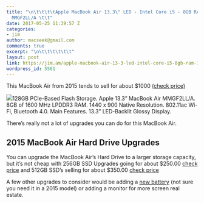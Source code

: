 ```yaml
---
title: "\n\t\t\t\tApple MacBook Air 13.3\" LED - Intel Core i5 - 8GB RAM - 128GB Storage
  MMGF2LL/A \t\t"
date: 2017-05-25 11:39:57 Z
categories:
- jim
author: macseek@gmail.com
comments: true
excerpt: "\n\t\t\t\t\t\t"
layout: post
link: https://jim.am/apple-macbook-air-13-3-led-intel-core-i5-8gb-ram-128gb-storage-mmgf2ll-a/
wordpress_id: 5561
---
```


This MacBook Air from 2015 tends to sell for about $1000 [(check price)](https://rover.ebay.com/rover/1/711-53200-19255-0/1?ff3=4&toolid=11800&pub=5575019070&campid=5337133045&mpre=http%3A%2F%2Fwww.ebay.com%2Fitm%2FApple-MacBook-Air-13-3-LED-Intel-Core-i5-8GB-RAM-128GB-Storage-MMGF2LL-A-%2F172666223695%3Fhash%3Ditem2833b57c4f%3Ag%3AfiMAAOSwXeJXctSb)  

[![](https://jim.am/wp-content/uploads/2017/05/s-l300.jpg)](http://www.ebay.com/itm/Apple-MacBook-Air-13-3-LED-Intel-Core-i5-8GB-RAM-128GB-Storage-MMGF2LL-A-/172666223695?hash=item2833b57c4f:g:fiMAAOSwXeJXctSb)128GB PCIe-Based Flash Storage. Apple 13.3” MacBook Air MMGF2LL/A. 8GB of 1600 MHz LPDDR3 RAM. 1440 x 900 Native Resolution. 802.11ac Wi-Fi, Bluetooth 4.0. Main Features. 13.3” LED-Backlit Glossy Display.




There’s really not a lot of upgrades you can do for this MacBook Air.




## 2015 MacBook Air Hard Drive Upgrades




You can upgrade the MacBook Air’s Hard Drive to a larger storage capacity, but it’s not cheap with 256GB SSD Upgrades going for about $250.00 [check price](https://rover.ebay.com/rover/1/711-53200-19255-0/1?ff3=4&toolid=11800&pub=5575019070&campid=5337133045&mpre=http%3A%2F%2Fwww.ebay.com%2Fsch%2Fi.html%3F_odkw%3D2015%2Bmacbook%2Bair%2Bdrive%26_osacat%3D0%26_from%3DR40%26_trksid%3Dp2045573.m570.l1313.TR3.TRC2.A0.H0.X2015%2Bmacbook%2Bair%2Bssd.TRS0%26_nkw%3D2015%2Bmacbook%2Bair%2Bssd%26_sacat%3D0) and 512GB SSD’s selling for about $350.00 [check price](https://rover.ebay.com/rover/1/711-53200-19255-0/1?ff3=4&toolid=11800&pub=5575019070&campid=5337133045&mpre=http%3A%2F%2Fwww.ebay.com%2Fsch%2Fi.html%3F_odkw%3D2015%2Bmacbook%2Bair%2Bdrive%26_osacat%3D0%26_from%3DR40%26_trksid%3Dp2045573.m570.l1313.TR3.TRC2.A0.H0.X2015%2Bmacbook%2Bair%2Bssd.TRS0%26_nkw%3D2015%2Bmacbook%2Bair%2Bssd%26_sacat%3D0)




A few other upgrades to consider would be adding a [new battery](https://rover.ebay.com/rover/1/711-53200-19255-0/1?ff3=4&toolid=11800&pub=5575019070&campid=5337133045&mpre=http%3A%2F%2Fwww.ebay.com%2Fsch%2Fi.html%3F_odkw%3D2015%2Bmacbook%2Bair%2Bssd%26_osacat%3D0%26_from%3DR40%26_trksid%3Dp2045573.m570.l1313.TR1.TRC0.A0.H0.X2015%2Bmacbook%2Bair%2Bbattery.TRS0%26_nkw%3D2015%2Bmacbook%2Bair%2Bbattery%26_sacat%3D0) (not sure you need it in a 2015 model) or adding a monitor for more screen real estate.


		
